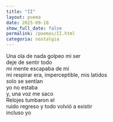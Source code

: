 ```yaml
---
title: "II"
layout: poema
date: 2025-09-10
show_full_date: false
permalink: /poemas/II.html
categoria: nostalgia
---
```

Una ola de nada golpeo mi ser  
deje de sentir todo  
mi mente escapaba de mi  
mi respirar era, imperceptible, mis latidos  
solo se sentían  
yo no estaba  
y, una voz me saco  
Relojes tumbaron el  
ruido regreso y todo volvió a existir  
incluso yo  
